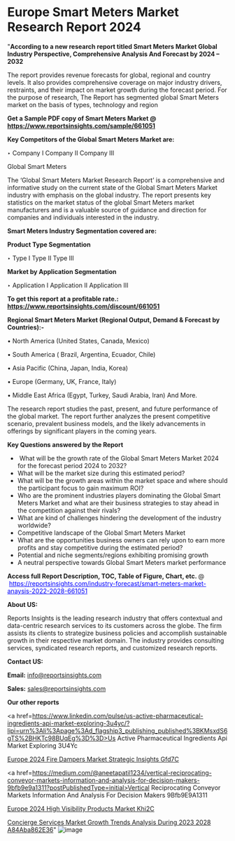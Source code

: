 # Europe Smart Meters Market Research Report 2024

"<strong>According to a new research report titled Smart Meters Market Global Industry Perspective, Comprehensive Analysis And Forecast by 2024 – 2032</strong>

The report provides revenue forecasts for global, regional and country levels. It also provides comprehensive coverage on major industry drivers, restraints, and their impact on market growth during the forecast period. For the purpose of research, The Report has segmented global Smart Meters market on the basis of types, technology and region

<strong>Get a Sample PDF copy of Smart Meters Market </strong><strong>@<a href=https://www.reportsinsights.com/sample/661051 style=color:#0000ff;> https://www.reportsinsights.com/sample/661051</a></strong></font>

<strong>Key Competitors of the Global Smart Meters Market are:</strong>

‣ Company I
Company II
Company III

Global Smart Meters

The ‘Global Smart Meters Market Research Report’ is a comprehensive and informative study on the current state of the Global Smart Meters Market industry with emphasis on the global industry. The report presents key statistics on the market status of the global Smart Meters market manufacturers and is a valuable source of guidance and direction for companies and individuals interested in the industry.

<strong>Smart Meters Industry Segmentation covered are:</strong>

<strong>Product Type Segmentation</strong>

‣ Type I
Type II
Type III

<strong>Market by Application Segmentation</strong>

‣ Application I
Application II 
Application III

<strong>To get this report at a profitable rate.: <a href=https://www.reportsinsights.com/discount/661051 style=color:#0000ff;>https://www.reportsinsights.com/discount/661051</a></strong></font>

<strong>Regional Smart Meters Market (Regional Output, Demand &amp; Forecast by Countries):-</strong>

• North America (United States, Canada, Mexico)

• South America ( Brazil, Argentina, Ecuador, Chile)

• Asia Pacific (China, Japan, India, Korea)

• Europe (Germany, UK, France, Italy)

• Middle East Africa (Egypt, Turkey, Saudi Arabia, Iran) And More.

The research report studies the past, present, and future performance of the global market. The report further analyzes the present competitive scenario, prevalent business models, and the likely advancements in offerings by significant players in the coming years.

<strong>Key Questions answered by the Report</strong>
<ul>
  <li> What will be the growth rate of the Global Smart Meters Market 2024 for the forecast period 2024 to 2032?</li>
  <li>What will be the market size during this estimated period?</li>
  <li>What will be the growth areas within the market space and where should the participant focus to gain maximum ROI?</li>
  <li>Who are the prominent industries players dominating the Global Smart Meters Market and what are their business strategies to stay ahead in the competition against their rivals?</li>
  <li>What are kind of challenges hindering the development of the industry worldwide?</li>
  <li>Competitive landscape of the Global Smart Meters Market</li>
  <li>What are the opportunities business owners can rely upon to earn more profits and stay competitive during the estimated period?</li>
  <li>Potential and niche segments/regions exhibiting promising growth</li>
  <li>A neutral perspective towards Global Smart Meters market performance</li>
</ul>
<strong>Access full Report Description, TOC, Table of Figure, Chart, etc. </strong>@  <a href=https://reportsinsights.com/industry-forecast/smart-meters-market-anaysis-2022-2028-661051 style=color:#0000ff;>https://reportsinsights.com/industry-forecast/smart-meters-market-anaysis-2022-2028-661051</a></font>

<strong><strong>About US</strong>:</strong>

Reports Insights is the leading research industry that offers contextual and data-centric research services to its customers across the globe. The firm assists its clients to strategize business policies and accomplish sustainable growth in their respective market domain. The industry provides consulting services, syndicated research reports, and customized research reports.

<strong>Contact US:</strong>

<p class=""""><b>Email:</b> <a href=mailto:info@reportsinsights.com>info@reportsinsights.com</a></p>
<p class=""""><b>Sales:</b> <a href=mailto:sales@reportsinsights.com>sales@reportsinsights.com</a></p>

<strong>Our other reports</strong>

<a href=https://www.linkedin.com/pulse/us-active-pharmaceutical-ingredients-api-market-exploring-3u4yc/?lipi=urn%3Ali%3Apage%3Ad_flagship3_publishing_published%3BKMsxdS6gTS%2BHKTc98BUqEg%3D%3D>Us Active Pharmaceutical Ingredients Api Market Exploring 3U4Yc</a>

<a href=https://www.linkedin.com/pulse/europe-2024-fire-dampers-market-strategic-insights-gfd7c/>Europe 2024 Fire Dampers Market Strategic Insights Gfd7C</a>

<a href=https://medium.com/@aneetapatil1234/vertical-reciprocating-conveyor-markets-information-and-analysis-for-decision-makers-9bfb9e9a1311?postPublishedType=initial>Vertical Reciprocating Conveyor Markets Information And Analysis For Decision Makers 9Bfb9E9A1311</a>

<a href=https://www.linkedin.com/pulse/europe-2024-high-visibility-products-market-khi2c/>Europe 2024 High Visibility Products Market Khi2C</a>

<a href=https://medium.com/@gd336335/concierge-services-market-growth-trends-analysis-during-2023-2028-a84aba862e36>Concierge Services Market Growth Trends Analysis During 2023 2028 A84Aba862E36</a>"
![image](https://github.com/Jaayaachit/RIResearch/assets/158452289/3e0963b9-6296-4f8d-8158-f3cd02c2ac5b)
